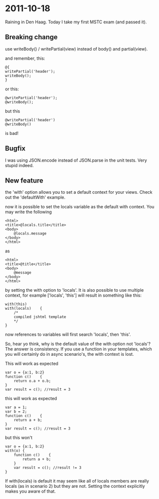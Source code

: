 2011-10-18
==========

Raining in Den Haag. Today I take my first MSTC exam (and passed it).


Breaking change
----------

use writeBody() / writePartial(view) instead of body() and partial(view).

and remember, this:

	@{
	writePartial('header');
	writeBody();
	}

or this:

	@writePartial('header');
	@writeBody();

but this

	@writePartial('header')
	@writeBody()

is bad!



Bugfix
----------

I was using JSON.encode instead of JSON.parse in the unit tests. Very stupid indeed.



New feature
----------

the 'with' option allows you to set a default context for your views. Check out the 'defaultWith' example.

now it is possible to set the locals variable as the default with context. You may write the following

	<html>
	<title>@locals.title</title>
	<body>
		@locals.message
	</body>
	</html>

as

	<html>
	<title>@title</title>
	<body>
		@message
	</body>
	</html>

by setting the with option to 'locals'. It is also possible to use multiple context, for example ['locals', 'this'] will result in something like this:

	with(this)
	with(locals)	{
		/*
		compiled jshtml template
		*/
	}

now references to variables will first search 'locals', then 'this'.

So, hear yo think, why is the default value of the with option not 'locals'? The answer is consistency. If you use a function in your templates, which you will certainly do in async scenario's, the with context is lost.

This will work as expected

	var o = {a:1, b:2}
	function c()	{
		return o.a + o.b;
	}
	var result = c(); //result = 3
	
this will work as expected

	var a = 1;
	var b = 2;
	function c()	{
		return a + b;
	}
	var result = c(); //result = 3

but this won't

	var o = {a:1, b:2}
	with(o)	{
		function c()	{
			return a + b;
		}
		var result = c(); //result != 3
	}
	
If with(locals) is default it may seem like all of locals members are really locals (as in scenario 2) but they are not. Setting the context explicitly makes you aware of that.



